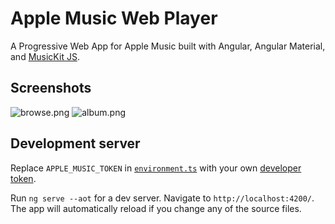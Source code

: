 # Apple Music Web Player

A Progressive Web App for Apple Music built with Angular, Angular Material, and [MusicKit JS](https://developer.apple.com/documentation/musickitjs).

## Screenshots

![browse.png](./screenshots/browse.png)
![album.png](./screenshots/album.png)

## Development server

Replace `APPLE_MUSIC_TOKEN` in [`environment.ts`](src/environments/environment.ts) with your own [developer token](https://developer.apple.com/documentation/applemusicapi/getting_keys_and_creating_tokens).

Run `ng serve --aot` for a dev server. Navigate to `http://localhost:4200/`. The app will automatically reload if you change any of the source files.
